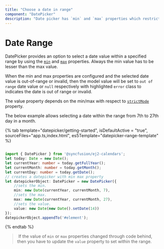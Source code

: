 ```yaml
---
title: "Choose a date in range"
component: "DatePicker"
description: "Date picker has `min` and `max` properties which restricts the user from selecting a value out of given min/max date range"
---
```


# Date Range

DatePicker provides an option to select a date value within a specified range by using the
[`min`](../api/datepicker#min)
and
[`max`](../api/datepicker#max)
properties. Always the min value has to be
lesser than the max value.

When the min and max properties are configured and the selected date value is out-of-range or
invalid, then the model value will be set to `out of range` date value or `null` respectively
with highlighted `error` class to indicates the date is out of range or invalid.

The value property depends on the min/max with respect to [`strictMode`](./strict-mode/) property.

The below example allows selecting a
date within the range from 7th to 27th day in
a month.

{% tab template="datepicker/getting-started", isDefaultActive = "true", sourceFiles="app.ts,index.html",
es5Template="datepicker-range-template" %}

```typescript

import { DatePicker } from '@syncfusion/ej2-calendars';
let today: Date = new Date();
let currentYear: number = today.getFullYear();
let currentMonth: number = today.getMonth();
let currentDay: number = today.getDate();
// creates a datepicker with min max property
let datepickerObject: DatePicker = new DatePicker({
    //sets the min.
    min: new Date(currentYear, currentMonth, 7),
    //sets the max.
    max: new Date(currentYear, currentMonth, 27),
    //sets the value.
    value: new Date(new Date().setDate(14))
});
datepickerObject.appendTo('#element');

```

{% endtab %}

> If the value of `min` or `max` properties
changed through code behind, then you have to
update the `value` property to set within the
range.